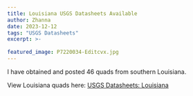 ```yaml
---
title: Louisiana USGS Datasheets Available
author: Zhanna
date: 2023-12-12
tags: "USGS Datasheets"
excerpt: >-
  
featured_image: P7220034-Editcvx.jpg 
---
```


I have obtained and posted 46 quads from southern Louisiana.

View Louisiana quads here: [USGS Datasheets: Louisiana](/usgs-datasheets/louisiana/)

